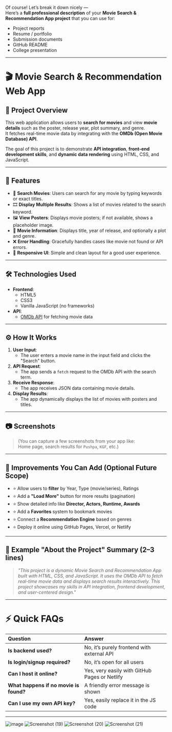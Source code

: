 Of course! Let’s break it down nicely —  
Here’s a **full professional description** of your **Movie Search & Recommendation App project** that you can use for:

- Project reports
- Resume / portfolio
- Submission documents
- GitHub README
- College presentation

---

# 🎬 Movie Search & Recommendation Web App

## 🌟 Project Overview
This web application allows users to **search for movies** and view **movie details** such as the poster, release year, plot summary, and genre.  
It fetches real-time movie data by integrating with the **OMDb (Open Movie Database) API**.

The goal of this project is to demonstrate **API integration**, **front-end development skills**, and **dynamic data rendering** using HTML, CSS, and JavaScript.

---

## 🚀 Features
- 🔎 **Search Movies**: Users can search for any movie by typing keywords or exact titles.
- 🎞️ **Display Multiple Results**: Shows a list of movies related to the search keyword.
- 🖼️ **View Posters**: Displays movie posters; if not available, shows a placeholder image.
- 📝 **Movie Information**: Displays title, year of release, and optionally a plot and genre.
- ❌ **Error Handling**: Gracefully handles cases like movie not found or API errors.
- 🎨 **Responsive UI**: Simple and clean layout for a good user experience.

---

## 🛠️ Technologies Used
- **Frontend**:
  - HTML5
  - CSS3
  - Vanilla JavaScript (no frameworks)
- **API**:
  - [OMDb API](https://www.omdbapi.com/) for fetching movie data

---

## ⚙️ How It Works
1. **User Input**:
   - The user enters a movie name in the input field and clicks the "Search" button.
2. **API Request**:
   - The app sends a `fetch` request to the OMDb API with the search term.
3. **Receive Response**:
   - The app receives JSON data containing movie details.
4. **Display Results**:
   - The app dynamically displays the list of movies with posters and titles.

---

## 📷 Screenshots
> (You can capture a few screenshots from your app like:  
> Home page, search results for `Pushpa`, `KGF`, etc.)

---

## 🎯 Improvements You Can Add (Optional Future Scope)
- ⭐ Allow users to **filter** by Year, Type (movie/series), Ratings
- ⭐ Add a **"Load More"** button for more results (pagination)
- ⭐ Show detailed info like **Director, Actors, Runtime, Awards**
- ⭐ Add a **Favorites** system to bookmark movies
- ⭐ Connect a **Recommendation Engine** based on genres
- ⭐ Deploy it online using GitHub Pages, Vercel, or Netlify

---

## 📑 Example "About the Project" Summary (2–3 lines)
> *"This project is a dynamic Movie Search and Recommendation App built with HTML, CSS, and JavaScript. It uses the OMDb API to fetch real-time movie data and displays search results interactively. This project showcases my skills in API integration, frontend development, and user-centered design."*

---

# ⚡ Quick FAQs
| Question | Answer |
|:---------|:-------|
| **Is backend used?** | No, it’s purely frontend with external API |
| **Is login/signup required?** | No, it’s open for all users |
| **Can I host it online?** | Yes, very easily with GitHub Pages or Netlify |
| **What happens if no movie is found?** | A friendly error message is shown |
| **Can I use my own API key?** | Yes, easily replace it in the JS code |

---

![image](https://github.com/user-attachments/assets/afb80832-2d7e-4d59-a926-a2d85ee69f3e)
![Screenshot (19)](https://github.com/user-attachments/assets/72928c0a-2a47-440b-b8a5-b5b1bae681c3)
![Screenshot (20)](https://github.com/user-attachments/assets/27317b2c-021d-4acc-b03d-7e5c7b2cb111)
![Screenshot (21)](https://github.com/user-attachments/assets/bc36f923-eb8c-4db5-a914-0f0c3a2c1f10)
